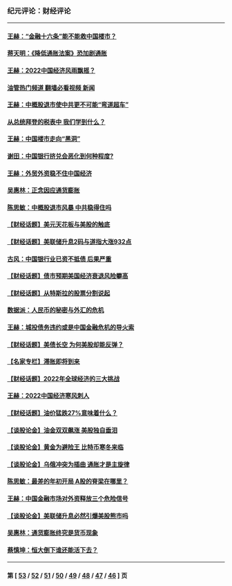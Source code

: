 ### 纪元评论：财经评论
---
#### [王赫：“金融十六条”能不能救中国楼市？](../../pages/nsc1026/n13868431.md?12020330) 
#### [蒋天明：《降低通胀法案》恐加剧通胀](../../pages/nsc1026/n13806996.md?12020330) 
#### [王赫：2022中国经济风雨飘摇？](../../pages/nsc1026/n13803207.md?12020330) 
#### [油管热门频道 翻墙必看视频 新闻](ok?12020330)
#### [王赫：中概股退市使中共更不可能“弯道超车”](../../pages/nsc1026/n13802858.md?12020330) 
#### [从总统拜登的税表中 我们学到什么？](../../pages/nsc1026/n13773081.md?12020330) 
#### [王赫：中国楼市走向“黑洞”](../../pages/nsc1026/n13770647.md?12020330) 
#### [谢田：中国银行挤兑会恶化到何种程度?](../../pages/nsc1026/n13766965.md?12020330) 
#### [王赫：外贸外资稳不住中国经济](../../pages/nsc1026/n13753933.md?12020330) 
#### [吴惠林：正念因应通货膨胀](../../pages/nsc1026/n13750350.md?12020330) 
#### [陈思敏：中概股退市风暴 中共稳得住吗](../../pages/nsc1026/n13738978.md?12020330) 
#### [【财经话题】美元天花板与美股的触底](../../pages/nsc1026/n13736495.md?12020330) 
#### [【财经话题】美联储升息2码与道指大涨932点](../../pages/nsc1026/n13727377.md?12020330) 
#### [古风：中国银行业已资不抵债 后果严重](../../pages/nsc1026/n13726111.md?12020330) 
#### [【财经话题】债市预期美国经济衰退风险攀高](../../pages/nsc1026/n13698043.md?12020330) 
#### [【财经话题】从特斯拉的股票分割说起](../../pages/nsc1026/n13679733.md?12020330) 
#### [数据派：人民币的秘密与外汇的危机](../../pages/nsc1026/n13667092.md?12020330) 
#### [王赫：城投债务违约或是中国金融危机的导火索](../../pages/nsc1026/n13665322.md?12020330) 
#### [【财经话题】美债长空 为何美股却能反弹？](../../pages/nsc1026/n13665895.md?12020330) 
#### [【名家专栏】滞胀即将到来](../../pages/nsc1026/n13658171.md?12020330) 
#### [【财经话题】2022年全球经济的三大挑战](../../pages/nsc1026/n13654423.md?12020330) 
#### [王赫：2022中国经济寒风刺人](../../pages/nsc1026/n13651403.md?12020330) 
#### [【财经话题】油价猛跌27%意味着什么？](../../pages/nsc1026/n13648767.md?12020330) 
#### [【谈股论金】油金双双飙涨 美股独自垂泪](../../pages/nsc1026/n13631742.md?12020330) 
#### [【谈股论金】黄金为避险王 比特币寒冬来临](../../pages/nsc1026/n13600406.md?12020330) 
#### [【谈股论金】乌俄冲突为插曲 通胀才是主旋律](../../pages/nsc1026/n13576797.md?12020330) 
#### [陈思敏：最差的年初开局 A股的脊梁在哪里？](../../pages/nsc1026/n13558359.md?12020330) 
#### [王赫：中国金融市场对外资释放三个危险信号](../../pages/nsc1026/n13546389.md?12020330) 
#### [【谈股论金】美联储升息必然引爆美股熊市吗](../../pages/nsc1026/n13519194.md?12020330) 
#### [吴惠林：通货膨胀终究是货币现象](../../pages/nsc1026/n13512979.md?12020330) 
#### [蔡慎坤：恒大倒下谁还能活下去？](../../pages/nsc1026/n13501831.md?12020330) 

---
#### 第 [ [53](./53.md?12020330) / [52](./52.md?12020330) / [51](./51.md?12020330) / [50](./50.md?12020330) / [49](./49.md?12020330) / [48](./48.md?12020330) / [47](./47.md?12020330) / [46](./46.md?12020330) ] 页
